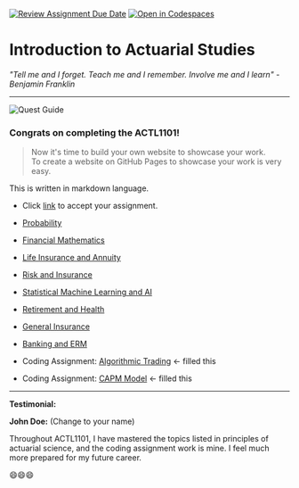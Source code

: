 [![Review Assignment Due Date](https://classroom.github.com/assets/deadline-readme-button-22041afd0340ce965d47ae6ef1cefeee28c7c493a6346c4f15d667ab976d596c.svg)](https://classroom.github.com/a/urlUeIOS)
[![Open in Codespaces](https://classroom.github.com/assets/launch-codespace-2972f46106e565e64193e422d61a12cf1da4916b45550586e14ef0a7c637dd04.svg)](https://classroom.github.com/open-in-codespaces?assignment_repo_id=15515613)



# Introduction to Actuarial Studies 

_"Tell me and I forget. Teach me and I remember. Involve me and I learn" - Benjamin Franklin_

---
![Quest Guide](quest.jpg)

### Congrats on completing the ACTL1101!

>Now it's time to build your own website to showcase your work.  
>To create a website on GitHub Pages to showcase your work is very easy.

This is written in markdown language. 
>
* Click [link](https://classroom.github.com/a/urlUeIOS) to accept your assignment.


* [Probability](probability.md)
* [Financial Mathematics](financial_math.md)
* [Life Insurance and Annuity](life.md)
* [Risk and Insurance](risk.md)
* [Statistical Machine Learning and AI](statsml.md)
* [Retirement and Health](super.md)
* [General Insurance](general.md)
* [Banking and ERM](banking.md)
* Coding Assignment: [Algorithmic Trading](algotrading.md) <- filled this
* Coding Assignment: [CAPM Model](capm.md) <- filled this




---
**Testimonial:**

**John Doe:** (Change to your name)

Throughout ACTL1101, I have mastered the topics listed in principles of actuarial science, and the coding assignment work is mine. I feel much more prepared for my future career.

😄😄😄
